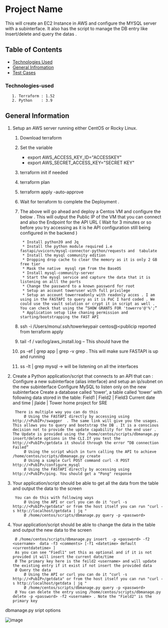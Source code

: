 # Project Name
This will create an EC2 Instance in AWS and configure the MYSQL server with a subinterface. It also has the script to manage the DB entry like Insert/delete and query the datas .


## Table of Contents
* [Technologies Used](#technologies-used)
* [General Infromation](#general-information)
* [Test Cases](#test-cases)

### Technologies-used

       1. Terraform : 1.52
       2. Python    : 3.9

## General Information
1. Setup an AWS server running either CentOS or Rocky Linux.
	
	1. Download terraform
	2.  Set the variable
	    *  export AWS_ACCESS_KEY_ID="ACCESSKEY"
		*  export AWS_SECRET_ACCESS_KEY="SECRET KEY"
	
	3.  terraform init if needed
	4.  terraform plan
	5.  terraform apply -auto-approve
	6.  Wait for terraform to complete the Deployment .
	7.  The above will go ahead and deploy a Centos VM and configure the below . This will output the Public IP of the VM that you can connect and also the Endpoint for the API URL ( Wait for 3 minutes or so before you try accessing as it is  he API configuration still being configured in the backend )

    		 * Install python39 and Jq
	         * Install the python module required i.e fastapi/uvicorn/mysql-connector-python/requests and  tabulate
	         * Install the mysql community edition
	         * Dropping drop cache to clear the memory as it is only 2 GB free tier
	         * Mask the native  mysql rpm from the BaseOS
	         * Install mysql-community-server
	         * Start the mysql service and capture the data that it is listening on alll the ports 
	         * Change the password to a known password for root
	         * Setup an account toweruser with full privilege 
	         * Setup an account towerreadonly with readonly acces . I am using in the FASTAPI to query as it is PoC I hard coded . We could use the vault solution or crypt it in script as well . You can check that using the “SHOW GRANTS FOR 'towerro'@'%';” 
	         * Application setup like chaning permission and starting/bootstrapping the FAST API

    9.	ssh -i /Users/monu/.ssh/towerkeypair centos@<publicip reported from terraform apply
    10.	tail -f / var/log/aws_install.log – This should have the
    11.	ps -ef | grep app | grep -v grep . This will make sure FASTAPI is up and running
    12.	ss -lt | grep mysql -> will be listening on all the interfaces


3. Create a Python application/script that connects to an API that can : 
Configure a new subinterface (alias interface) and setup an ip/subnet on the new subinterface
Configure MySQL to listen only on the new subinterface
Create a database called 'tower', a table called 'tower' with following data stored in the table:
Field1 | Field2 | Field3
Current date and time | jlaide | Tower home project for SRE

		There is multiple way you can do this 
			Ø Using the FASTAPI directly by accessing using http://<PubIP>/swagger  . The same link will give you the usages. This allows you to query and bootstrap the DB . It is a conscious decision not to provide the update capability for the end user . The Update is provided using the /home/centos/scripts/dbmanage.py insert/delete options in the CLI.If you test the http://<PubIP>/getdata it should through the error “DB connection Failed” 
			Ø Using the script which in turn calling the API to achieve /home/centos/scripts/dbmanage.py create 
			Ø Using a simple Curl POST command curl -X POST http://<PubIP>/configure_mysql
			Ø Using the FASTAPI directly by accessing using http://<PubIP>/ping. You should get a "Pong" response 
3. Your application/script should be able to get all the data from the table and output the data to the screen
   
		You can do this with following ways
			Ø Using the API or curl you can do it "curl -s  http://<PubIP>/getdata" or from the host itself you can run "curl -s http://localhost/getdata | jq "
			Ø /home/centos/scripts/dbmanage.py query -p <password>
		
4. Your application/script should be able to change the data in the table and output the new data to the screen 

		Ø /home/centos/scripts/dbmanage.py insert  -p <password> -f2 <username>  data -f3 <comments> [-f1 <datetime> default <currentdatetime> ]
		As you can see "Fiedl1" set this as optional and if it is not provided it will insert the current date/time 																
		Ø The primary key here is the feild2 <username> and will update the existing entry if it exist if not insert the provided data	
		Ø Query the data 
			Ø Using the API or curl you can do it "curl -s  http://<PubIP>/getdata" or from the host itself you can run "curl -s http://localhost/getdata | jq "
			Ø /home/centos/scripts/dbmanage.py query -p <password>
   		Ø You can delete the entry using /home/centos/scripts/dbmanage.py delete -p <password> -f2 <username> . Note the "Field2" is the primary key 

dbmanage.py sript options


 ![image](https://github.com/shajivmasters/Assignmnet/assets/116799274/4b7d9b2d-a035-40b7-a7e0-7400af17a747)
